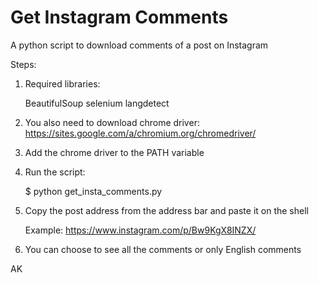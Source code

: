# Get Instagram Comments
A python script to download comments of a post on Instagram


Steps:

1. Required libraries:
      
      BeautifulSoup
      selenium
      langdetect

2. You also need to download chrome driver:  https://sites.google.com/a/chromium.org/chromedriver/

3. Add the chrome driver to the PATH variable

4. Run the script:

      $ python get_insta_comments.py
      
5. Copy the post address from the address bar and paste it on the shell

      Example: https://www.instagram.com/p/Bw9KgX8INZX/

6. You can choose to see all the comments or only English comments

AK
